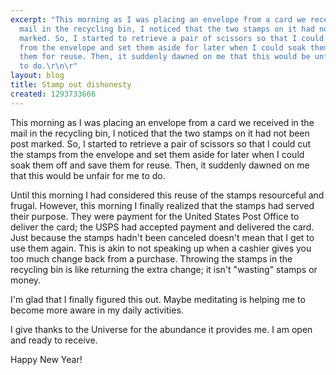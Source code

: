 ```yaml
---
excerpt: "This morning as I was placing an envelope from a card we received in the
  mail in the recycling bin, I noticed that the two stamps on it had not been post
  marked. So, I started to retrieve a pair of scissors so that I could cut the stamps
  from the envelope and set them aside for later when I could soak them off and save
  them for reuse. Then, it suddenly dawned on me that this would be unfair for me
  to do.\r\n\r"
layout: blog
title: Stamp out dishonesty
created: 1293733666
---
```

This morning as I was placing an envelope from a card we received in the mail in the recycling bin, I noticed that the two stamps on it had not been post marked. So, I started to retrieve a pair of scissors so that I could cut the stamps from the envelope and set them aside for later when I could soak them off and save them for reuse. Then, it suddenly dawned on me that this would be unfair for me to do.

Until this morning I had considered this reuse of the stamps resourceful and frugal. However, this morning I finally realized that the stamps had served their purpose. They were payment for the United States Post Office to deliver the card; the USPS had accepted payment and delivered the card. Just because the stamps hadn't been canceled doesn't mean that I get to use them again. This is akin to not speaking up when a cashier gives you too much change back from a purchase. Throwing the stamps in the recycling bin is like returning the extra change; it isn't "wasting" stamps or money.

I'm glad that I finally figured this out. Maybe meditating is helping me to become more aware in my daily activities.

I give thanks to the Universe for the abundance it provides me. I am open and ready to receive.

Happy New Year!
